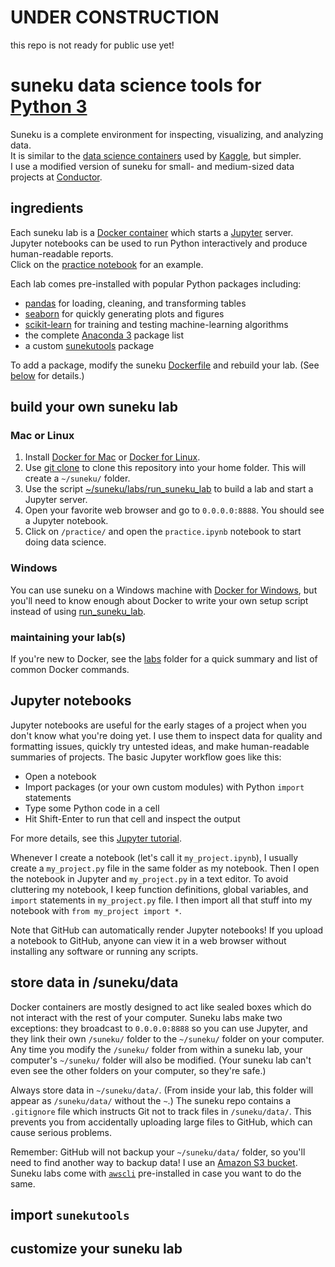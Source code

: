 # UNDER CONSTRUCTION #
this repo is not ready for public use yet!

# suneku data science tools for [Python 3](https://www.python.org/) 

Suneku is a complete environment for inspecting, visualizing, and analyzing data.  
It is similar to the [data science containers](http://blog.kaggle.com/2016/02/05/how-to-get-started-with-data-science-in-containers/) used by [Kaggle](https://www.kaggle.com/), but simpler.   
I use a modified version of suneku for small- and medium-sized data projects at [Conductor](https://www.conductor.com/).

## ingredients

Each suneku lab is a [Docker container](https://www.docker.com/what-docker) which starts a [Jupyter](http://jupyter.org/) server.  
Jupyter notebooks can be used to run Python interactively and produce human-readable reports.  
Click on the [practice notebook](https://github.com/samkennerly/suneku/blob/master/practice/practice.ipynb) for an example.

Each lab comes pre-installed with popular Python packages including:
* [pandas](http://pandas.pydata.org/) for loading, cleaning, and transforming tables
* [seaborn](http://seaborn.pydata.org/) for quickly generating plots and figures
* [scikit-learn](http://scikit-learn.org/stable/) for training and testing machine-learning algorithms
* the complete [Anaconda 3](https://docs.continuum.io/anaconda/pkg-docs) package list
* a custom [sunekutools](https://github.com/samkennerly/suneku/tree/master/sunekutools) package

To add a package, modify the suneku [Dockerfile](https://github.com/samkennerly/suneku/blob/master/labs/latest/Dockerfile) and rebuild your lab. (See [below](https://github.com/samkennerly/suneku/blob/master/README.md#customize-your-suneku-lab) for details.)


## build your own suneku lab

### Mac or Linux
1. Install [Docker for Mac](https://docs.docker.com/docker-for-mac/) or [Docker for Linux](https://docs.docker.com/engine/installation/linux/).
2. Use [git clone](https://help.github.com/articles/cloning-a-repository/) to clone this repository into your home folder.  This will create a `~/suneku/` folder.
3. Use the script [~/suneku/labs/run_suneku_lab](https://github.com/samkennerly/suneku/blob/master/labs/run_suneku_lab) to build a lab and start a Jupyter server.
4. Open your favorite web browser and go to `0.0.0.0:8888`. You should see a Jupyter notebook.
5. Click on `/practice/` and open the `practice.ipynb` notebook to start doing data science.

### Windows
You can use suneku on a Windows machine with [Docker for Windows](https://docs.docker.com/docker-for-windows/), but you'll need to know enough about Docker to write your own setup script instead of using [run_suneku_lab](https://github.com/samkennerly/suneku/blob/master/labs/run_suneku_lab).

### maintaining your lab(s)

If you're new to Docker, see the [labs](https://github.com/samkennerly/suneku/tree/master/labs) folder for a quick summary and list of common Docker commands.


## Jupyter notebooks

Jupyter notebooks are useful for the early stages of a project when you don't know what you're doing yet. I use them to inspect data for quality and formatting issues, quickly try untested ideas, and make human-readable summaries of projects. The basic Jupyter workflow goes like this:

* Open a notebook
* Import packages (or your own custom modules) with Python `import` statements
* Type some Python code in a cell
* Hit Shift-Enter to run that cell and inspect the output

For more details, see this [Jupyter tutorial](http://nbviewer.jupyter.org/github/jupyter/notebook/blob/master/docs/source/examples/Notebook/Notebook%20Basics.ipynb).

Whenever I create a notebook (let's call it `my_project.ipynb`), I usually create a `my_project.py` file in the same folder as my notebook. Then I open the notebook in Jupyter and `my_project.py` in a text editor. To avoid cluttering my notebook, I keep function definitions, global variables, and `import` statements in `my_project.py` file. I then import all that stuff into my notebook with `from my_project import *`.

Note that GitHub can automatically render Jupyter notebooks! If you upload a notebook to GitHub, anyone can view it in a web browser without installing any software or running any scripts. 


## store data in /suneku/data

Docker containers are mostly designed to act like sealed boxes which do not interact with the rest of your computer. Suneku labs make two exceptions: they broadcast to `0.0.0.0:8888` so you can use Jupyter, and they link their own `/suneku/` folder to the `~/suneku/` folder on your computer. Any time you modify the `/suneku/` folder from within a suneku lab, your computer's `~/suneku/` folder will also be modified. (Your suneku lab can't even see the other folders on your computer, so they're safe.)

Always store data in `~/suneku/data/`. (From inside your lab, this folder will appear as `/suneku/data/` without the `~`.) The suneku repo contains a `.gitignore` file which instructs Git not to track files in `/suneku/data/`. This prevents you from accidentally uploading large files to GitHub, which can cause serious problems.

Remember: GitHub will not backup your `~/suneku/data/` folder, so you'll need to find another way to backup data! I use an [Amazon S3 bucket](https://aws.amazon.com/s3/). Suneku labs come with [`awscli`](https://aws.amazon.com/cli/) pre-installed in case you want to do the same.


## import `sunekutools`

## customize your suneku lab
